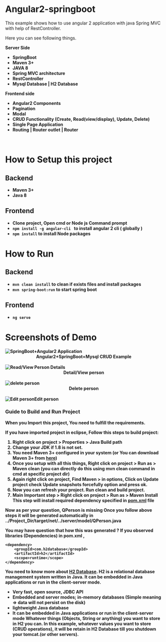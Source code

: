 <h1>Angular2-springboot</h1>
This example shows how to use angular 2 application with java Spring MVC with help of RestController.<br>

Here you can see following things.<br>
<p><b>Server Side<b></p>
<ul>
<li>SpringBoot</li>
<li> Maven 3+ </li>
<li> JAVA 8 </li>
<li>Spring MVC architecture</li>
<li>RestController</li>
<li>Mysql Database | H2 Database</li>
</ul>

<p><b>Frontend side<b></p>

<ul>
<li>Angular2 Components</li>
<li>Pagination</li>
<li> Modal </li>
<li>CRUD Functionality (Create, Read(view/display), Update, Delete)</li>
<li>Single Page Application</li>
<li>Routing | Router outlet | Router</li>
</ul>
<br>

<h1>How to Setup this project </h1>

<h2> Backend </h2>
<ul> 
<li>Maven 3+</li>
<li>Java 8 </li>
</ul>

<h2> Frontend </h2>
<ul>
<li>Clone project, Open cmd or Node js Command prompt</li>
<li><code>npm install -g angular-cli </code> to install angular 2 cli ( globally ) </li>
<li><code>npm install</code> to install Node packages</li>
</ul>

<h1>How to Run </h1>

<h2> Backend </h2>
<ul> 
<li><code>mvn clean install</code> to clean if exists files and install packages</li>
<li><code>mvn spring-boot:run</code>  to start spring boot</li>
</ul>

<h2> Frontend </h2>
<ul>
<li><code>ng serve</code></li>
</ul>

<h1>Screenshots of Demo</h1>
<img src ="https://1.bp.blogspot.com/-GVlbesjuLxM/WMGqyMxk6EI/AAAAAAAAJoA/7EQPqPxKC78RZcw2uHyookpyreCpI_ezwCLcB/s1600/SpringAngular2.png" alt="SpringBoot+Angular2 Application">
<center><label>Angular2+SpringBoot+Mysql CRUD Example</label></center><br>
<img src ="https://1.bp.blogspot.com/-NV9gJsopRA4/WMGqw-LD8VI/AAAAAAAAJn0/6zrPKepQSO4gLq07x8IrBo2U48ZD-ymJQCLcB/s1600/SpringAngular2-1.png" alt="Read/View Person Details">
<center><label>Detail/View person</label></center><br>
<img src="https://3.bp.blogspot.com/-ntYPzTZHXo8/WMGqxRTXtOI/AAAAAAAAJn4/PxrYYgdjuQY1NI6f1ChLlBwLbBz0vJbtACLcB/s1600/SpringAngular2-2.png" alt="delete person">
<center><label>Delete person</label></center><br>
<img src ="https://3.bp.blogspot.com/-b9yRyD0r9Ec/WMGqxb2pz0I/AAAAAAAAJn8/1EE_PkkMzoQBuGVbEUpcjERL5fxPMsc4ACLcB/s1600/SpringAngular2-3.png" alt="Edit person"
<center><label>Edit person</label></center><br>

<h3>Guide to Build and Run Project</h3>
When you Import this project, You need to fulfill the requirements.

**If you have imported project in eclipse, Follow this steps to build project:**
1. Right click on project > Properties > **Java Build path**
2. Change your **JDK if 1.8 is not set.**
3. You need **Maven 3+** configured in your system (or You can download Maven 3+ from [here](https://maven.apache.org/download.cgi))
4. Once you setup with all this things,
Right click on project > Run as > Maven clean (you can directly do this using **mvn clean** command in cmd at specific project dir)
5. Again right click on project, Find **Maven >** in options, Click on **Update project**
check **Update snapshots forcefully** option and press ok.
6. Now you can refresh your project. Run clean and build project.
7. **Main Important step >** Right click on project > Run as  > **Maven Install**
 This step will install required dependency specified in [pom.xml](https://github.com/rakshitshah94/Angular2-SpringBoot-Example/blob/master/server/pom.xml) file

Now as per your question, **QPerson is missing**
Once you follow above steps it will be generated automatically in 
../Project_Dir/target/net/../server/model/QPerson.java

**You may have question that how this was generated ?**
If you observed libraries (Dependencies) in pom.xml ,
```
<dependency>
	<groupId>com.h2database</groupId>
	<artifactId>h2</artifactId>
	<scope>runtime</scope>
</dependency>
```
You need to know more about [H2 Database](https://en.wikipedia.org/wiki/H2_(DBMS)). 
H2 is a relational database management system written in Java. It can be embedded in Java applications or run in the client-server mode.
- Very fast, open source, JDBC API
- Embedded and server modes; in-memory databases (Simple meaning => data will not persist on the disk)
- lightweight Java database
- It can be embedded in Java applications or run in the client-server mode
Whatever things (Objects, String or anything) you want to store in **H2** you can.
In this example, whatever values you want to store (CRUD operations), it will be retain in H2 Database till you shutdown your tomcat.(or other servers). 
